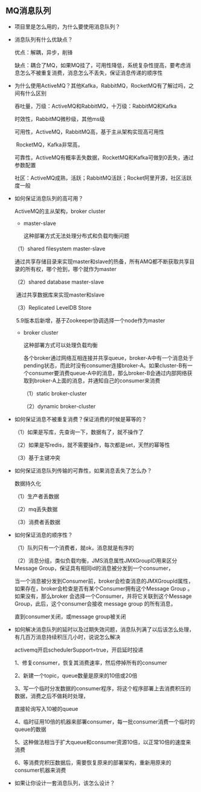 ## MQ消息队列

- 项目里是怎么用的，为什么要使用消息队列？



- 消息队列有什么优缺点？

  优点：解耦，异步，削锋

  缺点：耦合了MQ，如果MQ挂了，可用性降低，系统复杂性提高，要考虑消息怎么不被重复消费，消息怎么不丢失，保证消息传递的顺序性

- 为什么使用ActiveMQ？其他Kafka，RabbitMQ，RocketMQ有了解过吗，之间有什么区别

  吞吐量，万级：ActiveMQ和RabbitMQ，十万级：RabbitMQ和Kafka

  时效性，RabbitMQ微秒级，其他ms级

  可用性，ActiveMQ，RabbitMQ高，基于主从架构实现高可用性

  ​				RocketMQ，Kafka非常高，

  可靠性，ActiveMQ有概率丢失数据，RocketMQ和Kafka可做到0丢失，通过参数配置

  社区：ActiveMQ成熟，活跃；RabbitMQ活跃；Rocket阿里开源，社区活跃度一般

  

- 如何保证消息队列的高可用？

  ActiveMQ的主从架构，broker cluster

  - master-slave

    这种部署方式无法处理分布式和负载均衡问题

  （1）shared filesystem master-slave

  ​		通过共享存储目录来实现master和slave的热备，所有AMQ都不断获取共享目录的所有权，哪个抢到，哪个就作为master

  （2）shared database master-slave

  ​		通过共享数据库来实现master和slave

  （3）Replicated LevelDB Store

  ​		5.9版本后新增，基于Zookeeper协调选择一个node作为master

  - broker cluster

    这种部署方式可以处理负载均衡

    各个broker通过网络互相连接并共享queue，broker-A中有一个消息处于pending状态，而此时没有consumer连接broker-A。如果cluster-B有一个consumer要消费queue-A中的消息，那么broker-B会通过内部网络获取到broker-A上面的消息，并通知自己的consumer来消费

    （1）static broker-cluster

    （2）dynamic broker-cluster

    

- 如何保证消息不被重复消费？保证消费的时候是幂等的？

  （1）如果是写库，先查询一下，数据有了，就不操作了

  （2）如果是写redis，就不需要操作，每次都是set，天然的幂等性

  （3）基于主键冲突

- 如何保证消息队列传输的可靠性，如果消息丢失了怎么办？

  数据持久化

  （1）生产者丢数据

  （2）mq丢失数据

  （3）消费者丢数据

- 如何保证消息的顺序性？

  （1）队列只有一个消费者，就ok，消息就是有序的

  （2）消息分组，类似负载均衡，JMS消息属性JMXGroupID用来区分Message Group，保证具有相同id的消息被分发到一个consumer，

  ​	当一个消息被分发到Consumer前，broker会检查消息的JMXGroupId属性，如果存在，broker会检查是否有某个Consumer拥有这个Message Group 。如果没有，那么broker 会选择一个Consumer，并将它关联到这个Message Group，此后，这个consumer会接收 message group 的所有消息，

  直到consumer关闭，或message group被关闭

- 如何解决消息队列的延时以及过期失效问题，消息队列满了以后该怎么处理，有几百万消息持续积压几小时，说说怎么解决

  activemq开启schedulerSupport=true，开启延时投递

  1、修复consumer，恢复其消费速率，然后停掉所有的consumer

  2、新建一个topic，queue数量是原来的10倍或20倍

  3、写一个临时分发数据的consumer程序，将这个程序部署上去消费积压的数据，消费之后不做耗时处理，

  直接轮询写入10被的queue

  4、临时征用10倍的机器来部署consumer，每一批consumer消费一个临时的queue的数据

  5、这种做法相当于扩大queue和consumer资源10倍，以正常10倍的速度来消费

  6、等消费完积压数据后，需要恢复原来的部署架构，重新用原来的consumer机器来消费

- 如果让你设计一套消息队列，该怎么设计？